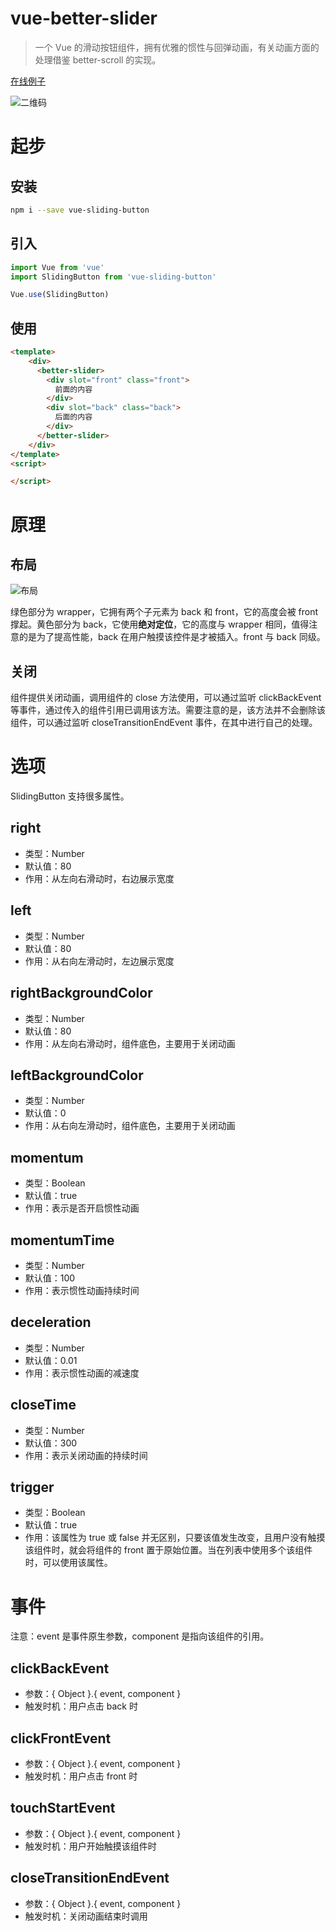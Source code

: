 # vue-better-slider

> 一个 Vue 的滑动按钮组件，拥有优雅的惯性与回弹动画，有关动画方面的处理借鉴 better-scroll 的实现。

[在线例子](https://symind.github.io/vue-better-slider/index.html)

![二维码](https://symind.github.io/static/image/vue-sliding-button-qr-code.png)

# 起步
## 安装
``` bash
npm i --save vue-sliding-button
```

## 引入
``` js
import Vue from 'vue'
import SlidingButton from 'vue-sliding-button'

Vue.use(SlidingButton)
```
## 使用
``` html
<template>
    <div>
      <better-slider>
        <div slot="front" class="front">
          前面的内容
        </div>
        <div slot="back" class="back">
          后面的内容
        </div>
      </better-slider>
    </div>
</template>
<script>

</script>
```

# 原理
## 布局
![布局](https://symind.github.io/static/image/vue-sliding-button-layout.png)

绿色部分为 wrapper，它拥有两个子元素为 back 和 front，它的高度会被 front 撑起。黄色部分为 back，它使用**绝对定位**，它的高度与 wrapper 相同，值得注意的是为了提高性能，back 在用户触摸该控件是才被插入。front 与 back 同级。
## 关闭
组件提供关闭动画，调用组件的 close 方法使用，可以通过监听 clickBackEvent 等事件，通过传入的组件引用已调用该方法。需要注意的是，该方法并不会删除该组件，可以通过监听 closeTransitionEndEvent 事件，在其中进行自己的处理。
# 选项
SlidingButton 支持很多属性。
## right
* 类型：Number
* 默认值：80
* 作用：从左向右滑动时，右边展示宽度
## left
* 类型：Number
* 默认值：80
* 作用：从右向左滑动时，左边展示宽度
## rightBackgroundColor
* 类型：Number
* 默认值：80
* 作用：从左向右滑动时，组件底色，主要用于关闭动画
## leftBackgroundColor
* 类型：Number
* 默认值：0
* 作用：从右向左滑动时，组件底色，主要用于关闭动画
## momentum
* 类型：Boolean
* 默认值：true
* 作用：表示是否开启惯性动画
## momentumTime
* 类型：Number
* 默认值：100
* 作用：表示惯性动画持续时间
## deceleration
* 类型：Number
* 默认值：0.01
* 作用：表示惯性动画的减速度
## closeTime
* 类型：Number
* 默认值：300
* 作用：表示关闭动画的持续时间
## trigger
* 类型：Boolean
* 默认值：true
* 作用：该属性为 true 或 false 并无区别，只要该值发生改变，且用户没有触摸该组件时，就会将组件的 front 置于原始位置。当在列表中使用多个该组件时，可以使用该属性。
# 事件
注意：event 是事件原生参数，component 是指向该组件的引用。
## clickBackEvent
* 参数：{ Object }.{ event, component }
* 触发时机：用户点击 back 时
## clickFrontEvent
* 参数：{ Object }.{ event, component }
* 触发时机：用户点击 front 时
## touchStartEvent
* 参数：{ Object }.{ event, component }
* 触发时机：用户开始触摸该组件时
## closeTransitionEndEvent
* 参数：{ Object }.{ event, component }
* 触发时机：关闭动画结束时调用
